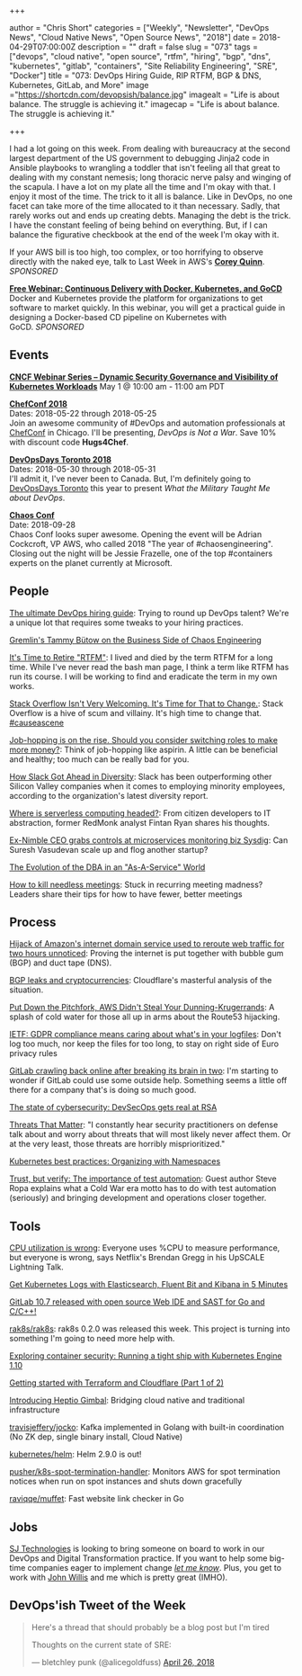 +++

author = "Chris Short"
categories = ["Weekly", "Newsletter", "DevOps News", "Cloud Native News", "Open Source News", "2018"]
date = 2018-04-29T07:00:00Z
description = ""
draft = false
slug = "073"
tags = ["devops", "cloud native", "open source", "rtfm", "hiring", "bgp", "dns", "kubernetes", "gitlab", "containers", "Site Reliability Engineering", "SRE", "Docker"]
title = "073: DevOps Hiring Guide, RIP RTFM, BGP & DNS, Kubernetes, GitLab, and More"
image ="https://shortcdn.com/devopsish/balance.jpg"
imagealt = "Life is about balance. The struggle is achieving it."
imagecap = "Life is about balance. The struggle is achieving it."

+++

I had a lot going on this week. From dealing with bureaucracy at the second largest department of the US government to debugging Jinja2 code in Ansible playbooks to wrangling a toddler that isn't feeling all that great to dealing with my constant nemesis; long thoracic nerve palsy and winging of the scapula. I have a lot on my plate all the time and I'm okay with that. I enjoy it most of the time. The trick to it all is balance. Like in DevOps, no one facet can take more of the time allocated to it than necessary. Sadly, that rarely works out and ends up creating debts. Managing the debt is the trick. I have the constant feeling of being behind on everything. But, if I can balance the figurative checkbook at the end of the week I'm okay with it.

If your AWS bill is too high, too complex, or too horrifying to observe directly with the naked eye, talk to Last Week in AWS's [**Corey Quinn**](https://www.quinnadvisory.com/). *SPONSORED*

[**Free Webinar: Continuous Delivery with Docker, Kubernetes, and GoCD**](https://info.thoughtworks.com/Continuous-Delivery-Docker-Kubernetes-webinar)  
Docker and Kubernetes provide the platform for organizations to get software to market quickly. In this webinar, you will get a practical guide in designing a Docker-based CD pipeline on Kubernetes with GoCD. *SPONSORED*

## Events

[**CNCF Webinar Series – Dynamic Security Governance and Visibility of Kubernetes Workloads**](https://www.cncf.io/event/webinar-security-governance-kubernetes/)
May 1 @ 10:00 am - 11:00 am PDT

[**ChefConf 2018**](https://chefconf.chef.io/)  
Dates: 2018-05-22 through 2018-05-25  
Join an awesome community of #DevOps and automation professionals at [ChefConf](https://chefconf.chef.io/) in Chicago. I'll be presenting, *DevOps is Not a War*. Save 10% with discount code **Hugs4Chef**.

[**DevOpsDays Toronto 2018**](https://www.devopsdays.org/events/2018-toronto/welcome/)  
Dates: 2018-05-30 through 2018-05-31  
I'll admit it, I've never been to Canada. But, I'm definitely going to [DevOpsDays Toronto](https://www.devopsdays.org/events/2018-toronto/welcome/) this year to present *What the Military Taught Me about DevOps*.

[**Chaos Conf**](https://chaosconf.splashthat.com/)  
Date: 2018-09-28  
Chaos Conf looks super awesome. Opening the event will be Adrian Cockcroft, VP AWS, who called 2018 "The year of #chaosengineering". Closing out the night will be Jessie Frazelle, one of the top #containers experts on the planet currently at Microsoft.

## People

[The ultimate DevOps hiring guide](https://opensource.com/article/18/4/ultimate-devops-hiring-guide): Trying to round up DevOps talent? We're a unique lot that requires some tweaks to your hiring practices.

[Gremlin's Tammy Bütow on the Business Side of Chaos Engineering](https://thenewstack.io/gremlins-tammy-butow-on-the-business-side-of-chaos-engineering/)

[It's Time to Retire "RTFM"](https://medium.com/compassionate-coding/its-time-to-retire-rtfm-31acdfef654f): I lived and died by the term RTFM for a long time. While I've never read the bash man page, I think a term like RTFM has run its course. I will be working to find and eradicate the term in my own works.

[Stack Overflow Isn't Very Welcoming. It's Time for That to Change.](https://stackoverflow.blog/2018/04/26/stack-overflow-isnt-very-welcoming-its-time-for-that-to-change/): Stack Overflow is a hive of scum and villainy. It's high time to change that. [#causeascene](https://twitter.com/hashtag/causeascene)

[Job-hopping is on the rise. Should you consider switching roles to make more money?](https://www.nbcnews.com/better/business/job-hopping-rise-should-you-consider-switching-roles-make-more-ncna868641): Think of job-hopping like aspirin. A little can be beneficial and healthy; too much can be really bad for you.

[How Slack Got Ahead in Diversity](https://www.theatlantic.com/technology/archive/2018/04/how-slack-got-ahead-in-diversity/558806/): Slack has been outperforming other Silicon Valley companies when it comes to employing minority employees, according to the organization's latest diversity report.

[Where is serverless computing headed?](https://opensource.com/article/18/4/serverless-future): From citizen developers to IT abstraction, former RedMonk analyst Fintan Ryan shares his thoughts.

[Ex-Nimble CEO grabs controls at microservices monitoring biz Sysdig](https://www.theregister.co.uk/2018/04/24/surech_vasudevan_sysdig_ceo/): Can Suresh Vasudevan scale up and flog another startup?

[The Evolution of the DBA in an "As-A-Service" World](https://www.percona.com/blog/2018/04/26/the-evolution-of-the-dba-in-an-as-a-service-world/)

[How to kill needless meetings](https://enterprisersproject.com/article/2018/4/how-kill-needless-meetings-7-tips): Stuck in recurring meeting madness? Leaders share their tips for how to have fewer, better meetings

## Process

[Hijack of Amazon's internet domain service used to reroute web traffic for two hours unnoticed](https://doublepulsar.com/hijack-of-amazons-internet-domain-service-used-to-reroute-web-traffic-for-two-hours-unnoticed-3a6f0dda6a6f): Proving the internet is put together with bubble gum (BGP) and duct tape (DNS).

[BGP leaks and cryptocurrencies](https://blog.cloudflare.com/bgp-leaks-and-crypto-currencies/): Cloudflare's masterful analysis of the situation.

[Put Down the Pitchfork, AWS Didn't Steal Your Dunning-Krugerrands](https://lastweekinaws.com/blog/put-down-the-pitchfork-aws-didnt-steal-your-dunning-krugerrands.html): A splash of cold water for those all up in arms about the Route53 hijacking.

[IETF: GDPR compliance means caring about what's in your logfiles](https://www.theregister.co.uk/2018/04/24/ietf_gdpr_compliance_advice/): Don't log too much, nor keep the files for too long, to stay on right side of Euro privacy rules

[GitLab crawling back online after breaking its brain in two](https://gitlab.com/gitlab-com/infrastructure/issues/4106): I'm starting to wonder if GitLab could use some outside help. Something seems a little off there for a company that's is doing so much good.

[The state of cybersecurity: DevSecOps gets real at RSA](https://techbeacon.com/rsa-state-cybersecurity-devsecops-gets-real)

[Threats That Matter](https://medium.com/@HockeyInJune/threats-that-matter-cc5a1297c41f): "I constantly hear security practitioners on defense talk about and worry about threats that will most likely never affect them. Or at the very least, those threats are horribly misprioritized."

[Kubernetes best practices: Organizing with Namespaces](https://cloudplatform.googleblog.com/2018/04/Kubernetes-best-practices-Organizing-with-Namespaces.html)

[Trust, but verify: The importance of test automation](https://about.gitlab.com/2018/04/23/test-automation-devops/): Guest author Steve Ropa explains what a Cold War era motto has to do with test automation (seriously) and bringing development and operations closer together.

## Tools

[CPU utilization is wrong](https://opensource.com/article/18/4/cpu-utilization-wrong): Everyone uses %CPU to measure performance, but everyone is wrong, says Netflix's Brendan Gregg in his UpSCALE Lightning Talk.

[Get Kubernetes Logs with Elasticsearch, Fluent Bit and Kibana in 5 Minutes](https://akomljen.com/get-kubernetes-logs-with-elasticsearch-fluentbit-and-kibana-in-5-minutes/)

[GitLab 10.7 released with open source Web IDE and SAST for Go and C/C++!](https://about.gitlab.com/2018/04/22/gitlab-10-7-released/)

[rak8s/rak8s](https://github.com/rak8s/rak8s): rak8s 0.2.0 was released this week. This project is turning into something I'm going to need more help with.

[Exploring container security: Running a tight ship with Kubernetes Engine 1.10](https://cloudplatform.googleblog.com/2018/04/Exploring-container-security-Running-a-tight-ship-with-Kubernetes-Engine-1-10.html)

[Getting started with Terraform and Cloudflare (Part 1 of 2)](https://blog.cloudflare.com/getting-started-with-terraform-and-cloudflare-part-1/)

[Introducing Heptio Gimbal](https://blog.heptio.com/introducing-heptio-gimbal-bridging-cloud-native-and-traditional-infrastructure-9d6224bece5a): Bridging cloud native and traditional infrastructure

[travisjeffery/jocko](https://github.com/travisjeffery/jocko): Kafka implemented in Golang with built-in coordination (No ZK dep, single binary install, Cloud Native)

[kubernetes/helm](https://github.com/kubernetes/helm/releases/tag/v2.9.0): Helm 2.9.0 is out!

[pusher/k8s-spot-termination-handler](https://github.com/pusher/k8s-spot-termination-handler): Monitors AWS for spot termination notices when run on spot instances and shuts down gracefully

[raviqqe/muffet](https://github.com/raviqqe/muffet): Fast website link checker in Go

## Jobs

[SJ Technologies](http://sjtechcorp.com/) is looking to bring someone on board to work in our DevOps and Digital Transformation practice. If you want to help some big-time companies eager to implement change [*let me know*](mailto:chris@devopsish.com). Plus, you get to work with [John Willis](https://twitter.com/botchagalupe/) and me which is pretty great (IMHO).

## DevOps'ish Tweet of the Week

> Here's a thread that should probably be a blog post but I'm tired
>
> Thoughts on the current state of SRE:
>
> — bletchley punk (@alicegoldfuss) [April 26, 2018](https://twitter.com/alicegoldfuss/status/989603219629260800?utm_source=devopsish&utm_medium=newsletter&utm_campaign=073)
